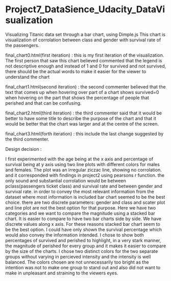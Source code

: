 # Project7_DataSience_Udacity_DataVisualization
Visualizing Titanic data set through a bar chart, using Dimple.js 
This chart is visualization of corrolation between class and gender with survival rate of the passengers.

final_chart0.html(first iteration) : this is my first iteration of the visualization. The first person that saw this chart believed commented that the legend is not descriptive enough and instead of 1 and 0 for survived and not survived, there should be the actual words to make it easier for the viewer to understand the chart

final_chart1.html(second iteration) : the second commenter believed that the text that comes up when hovering over part of a chart shows survived=0 when hovering on the part that shows the percentage of people that perished and that can be confusing.

final_chart2.html(third iteration) : the third commenter said that it would be better to have some title to describe the purpose of the chart and that it would be better that the chart was larger and at the centre of the screen.

final_chart3.html(forth iteration) : this include the last change suggested by the third commenter.


Design decision :

I first experimented with the age being at the x axis and percentage of survival being at y axis using two line plots with different colors for males and females. The plot was an irregular ziczac line, showing no corrolation. and it corresponded with findings in project2 using pearsons r function. the only sound and substantial corrolation would be between pclass(passengers ticket class) and survival rate and between gender and survival rate. in order to convey the most relevant information from the dataset where most information is included bar chart seemed to be the best choice. there are two discrete parameters: gender and class and scater plot and line plot are not the best option for that purpose.
Here we have two categories and we want to compare the magnitude using a stacked bar chart. It is easier to compare to have two bar charts side by side. We have discrete values along x axis. For these reasons stacked bar chart seem to be the best option. I could have only shown the survival percentage which would also convey the information intended. I chose to show both percentages of survived and perished to highlight, in a very stark manner, the magnitude of perished for every group and it makes it easier to compare by the size of the charts. 
I chose two distinct colors for the two separate groups without varying in percieved intensity and the intensity is well balanced. The colors chosen are not unnecessarily too bright as the intention was not to make one group to stand out and also did not want to make in unpleasant and straining to the viewers eyes. 
